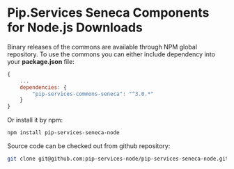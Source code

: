 # Pip.Services Seneca Components for Node.js Downloads

Binary releases of the commons are available through NPM global repository. 
To use the commons you can either include dependency into your **package.json** file:

```js
{
    ...
    dependencies: {
        "pip-services-commons-seneca": "^3.0.*"
    }
}
``` 

Or install it by npm:

```bash
npm install pip-services-seneca-node
```

Source code can be checked out from github repository:

```bash
git clone git@github.com:pip-services-node/pip-services-seneca-node.git
```

